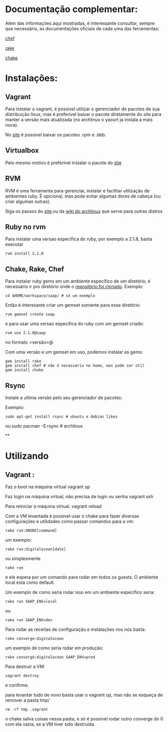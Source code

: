 # Documentação complementar:

Além das informações aqui mostradas, é interessante consultar, sempre que necessário, as documentações oficiais de cada uma das ferramentas:

[chef](https://docs.chef.io/)

[rake](http://docs.seattlerb.org/rake/)

[chake](https://gitlab.com/terceiro/chake)

# Instalações:

## Vagrant

Para instalar o vagrant, é possível utilizar o gerenciador de pacotes de sua distribuição linux, mas é preferível baixar o pacote diretamente do site para manter a versão mais atualizada (no archlinux o yaourt ja instala a mais nova).

No [site](https://www.vagrantup.com/downloads.html) é possível baixar os pacotes .rpm e .deb.

## Virtualbox

Pelo mesmo motivo é preferível instalar o pacote do [site](https://www.virtualbox.org/wiki/Downloads)

## RVM

RVM é uma ferramenta para gerenciar, instalar e facilitar utilização de ambientes ruby. É opicional, mas pode evitar algumas dores de cabeça (ou criar algumas outras).

Siga os passos do [site ](https://rvm.io/rvm/install) ou da [wiki do archlinux](https://wiki.archlinux.org/index.php/RVM) que serve para outras distros

## Ruby no rvm

Para instalar uma versao especifica do ruby, por exemplo a 2.1.8, basta executar

    rvm install 2.1.8

## Chake, Rake, Chef

Para instalar ruby gems em um ambiente específico de um diretório, é necessário ir pro diretório onde o [repositório foi clonado](https://wiki.archlinux.org/index.php/RVM). Exemplo:

    cd $HOME/workspace/saap/ # só um exemplo

Então é interesante criar um gemset somente para esse diretório:

    rvm gemset create saap

e para usar uma versao especifica do ruby com um gemset criado:

    rvm use 2.1.8@saap

no formato <versão>@<nome do gemset>

Com uma versão e um gemset em uso, podemos instalar as gems:

    gem install rake
    gem install chef # não é necessário no home, mas pode ser útil
    gem install chake

## Rsync

Instale a ultima versão pelo seu gerenciador de pacotes:

Exemplo:

    sudo apt-get install rsync # ubuntu e debian likes

ou
    sudo pacman -S rsync # archlinux

**
# Utilizando
## Vagrant : 

Faz o boot na máquina virtual
    vagrant up

Faz login na máquina virtual, não precisa de login ou senha
    vagrant ssh

Para reiniciar a máquina virtual.
    vagrant reload

Com a VM levantada é possivel usar o chake para fazer diversas configurações e utilidades como passar comandos para a vm:

    rake run:$NODE[command]

um exemplo:

    rake run:digitalocean[date]

ou simplesmente
    
    rake run

e ele espera por um comando para rodar em todos os guests. O ambiente local está como default.

Um exemplo de como seria rodar isso em um ambiente especifico seria:

    rake run SAAP_ENV=local

ou

    rake run SAAP_ENV=dev

Para rodar as receitas de configuração e instalações nos nós basta:

    rake converge:digitalocean

um exemplo de como seria rodar em produção:

    rake converge:digitalocean SAAP_ENV=prod

Para destruir a VM:

    vagrant destroy

e confirme.

para levantar tudo de novo basta usar o vagrant up, mas não se esqueça de remover a pasta tmp/

    rm -rf tmp .vagrant

o chake salva coisas nessa pasta, e só é possível rodar outro converge do 0 com ela vazia, se a VM tiver sido destruída.